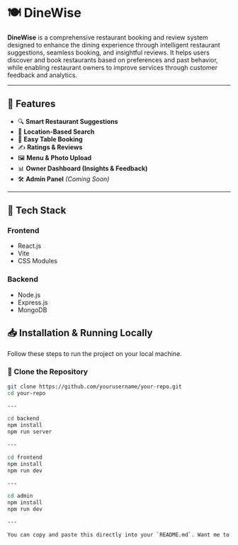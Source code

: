 # 🍽️ DineWise

**DineWise** is a comprehensive restaurant booking and review system designed to enhance the dining experience through intelligent restaurant suggestions, seamless booking, and insightful reviews. It helps users discover and book restaurants based on preferences and past behavior, while enabling restaurant owners to improve services through customer feedback and analytics.

---

## 🌟 Features

- 🔍 **Smart Restaurant Suggestions**
- 📍 **Location-Based Search**
- 📅 **Easy Table Booking**
- ✍️ **Ratings & Reviews**
- 🖼️ **Menu & Photo Upload**
- 📊 **Owner Dashboard (Insights & Feedback)**
- 🛠️ **Admin Panel** *(Coming Soon)*

---

## 🧰 Tech Stack

### Frontend
- React.js
- Vite
- CSS Modules

### Backend
- Node.js
- Express.js
- MongoDB

## 📥 Installation & Running Locally

Follow these steps to run the project on your local machine.

### 🔁 Clone the Repository

```bash
git clone https://github.com/yourusername/your-repo.git
cd your-repo

---

cd backend
npm install
npm run server

---

cd frontend
npm install
npm run dev

---

cd admin
npm install
npm run dev

---

You can copy and paste this directly into your `README.md`. Want me to add a "Project Structure", "Tech Stack", or anything else to make it more complete?




